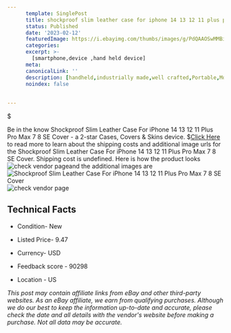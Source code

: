 ```yaml
---
      template: SinglePost
      title: shockproof slim leather case for iphone 14 13 12 11 plus pro max 7 8 se cover
      status: Published
      date: '2023-02-12'
      featuredImage: https://i.ebayimg.com/thumbs/images/g/PdQAAOSwMMBiYGHi/s-l225.jpg
      categories: 
      excerpt: >-
        [smartphone,device ,hand held device]
      meta:
      canonicalLink: ''
      description: [handheld,industrially made,well crafted,Portable,Mobile,Compact,Convenient,Lightweight,Maneuverable,Man-portable,Miniature,Carriable,Hand-held,Light,Holdable,Transportable,Mobile device,Pocket-sized,On-the-go,Wireless,Cordless,Compact size,Convenient size, smartphone,device ,hand held device]
      noindex: false
      
        
---
```

$

Be in the know Shockproof Slim Leather Case For iPhone 14 13 12 11 Plus Pro Max 7 8 SE Cover - a 2-star Cases, Covers & Skins device.
$[Click Here](https://www.ebay.com/itm/154960637752?hash=item24145faf38%3Ag%3APdQAAOSwMMBiYGHi&mkevt=1&mkcid=1&mkrid=711-53200-19255-0&campid=%253CePNCampaignId%253E&customid=%253CreferenceId%253E&toolid=10049) to read more to learn about the shipping costs and additional image urls for the Shockproof Slim Leather Case For iPhone 14 13 12 11 Plus Pro Max 7 8 SE Cover. Shipping cost is undefined. Here is how the product looks ![check vendor page](https://i.ebayimg.com/thumbs/images/g/PdQAAOSwMMBiYGHi/s-l225.jpg)and the additional images are![Shockproof Slim Leather Case For iPhone 14 13 12 11 Plus Pro Max 7 8 SE Cover](https://i.ebayimg.com/images/g/PdQAAOSwMMBiYGHi/s-l1600.jpg)![check vendor page](https://origin-galleryplus.ebayimg.com/ws/web/154960637752_2_0_1/225x225.jpg,https://origin-galleryplus.ebayimg.com/ws/web/154960637752_3_0_1/225x225.jpg,https://origin-galleryplus.ebayimg.com/ws/web/154960637752_4_0_1/225x225.jpg,https://origin-galleryplus.ebayimg.com/ws/web/154960637752_5_0_1/225x225.jpg,https://origin-galleryplus.ebayimg.com/ws/web/154960637752_6_0_1/225x225.jpg,https://origin-galleryplus.ebayimg.com/ws/web/154960637752_7_0_1/225x225.jpg,https://origin-galleryplus.ebayimg.com/ws/web/154960637752_8_0_1/225x225.jpg,https://origin-galleryplus.ebayimg.com/ws/web/154960637752_9_0_1/225x225.jpg)



 ## Technical Facts 



     
      

 - Condition- New 


      

 - Listed Price- 9.47 


      

 - Currency- USD 


      

 - Feedback score - 90298 


      

 - Location - US 


      
      

 *_This post may contain affiliate links from eBay and other third-party websites. As an eBay affiliate, we earn from qualifying purchases. Although we do our best to keep the information up-to-date and accurate, please check the date and all details with the vendor's website before making a purchase. Not all data may be accurate._*






